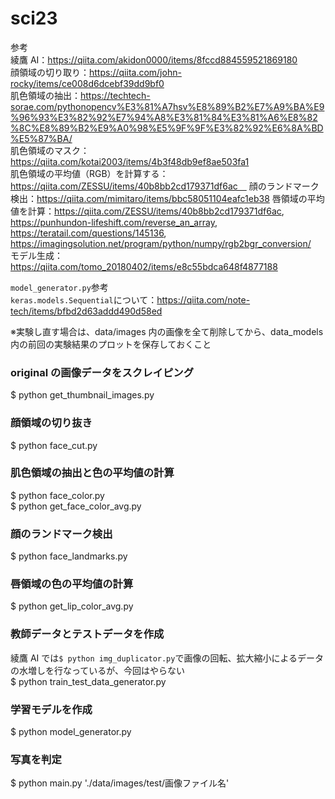 # sci23

参考  
綾鷹 AI：https://qiita.com/akidon0000/items/8fccd884559521869180  
顔領域の切り取り：https://qiita.com/john-rocky/items/ce008d6dcebf39dd9bf0  
肌色領域の抽出：https://techtech-sorae.com/pythonopencv%E3%81%A7hsv%E8%89%B2%E7%A9%BA%E9%96%93%E3%82%92%E7%94%A8%E3%81%84%E3%81%A6%E8%82%8C%E8%89%B2%E9%A0%98%E5%9F%9F%E3%82%92%E6%8A%BD%E5%87%BA/  
肌色領域のマスク：https://qiita.com/kotai2003/items/4b3f48db9ef8ae503fa1  
肌色領域の平均値（RGB）を計算する：https://qiita.com/ZESSU/items/40b8bb2cd179371df6ac　
顔のランドマーク検出：https://qiita.com/mimitaro/items/bbc58051104eafc1eb38
唇領域の平均値を計算：https://qiita.com/ZESSU/items/40b8bb2cd179371df6ac, https://punhundon-lifeshift.com/reverse_an_array, https://teratail.com/questions/145136, https://imagingsolution.net/program/python/numpy/rgb2bgr_conversion/  
モデル生成：https://qiita.com/tomo_20180402/items/e8c55bdca648f4877188

`model_generator.py`参考  
`keras.models.Sequential`について：https://qiita.com/note-tech/items/bfbd2d63addd490d58ed

※実験し直す場合は、data/images 内の画像を全て削除してから、data_models 内の前回の実験結果のプロットを保存しておくこと

### original の画像データをスクレイピング

$ python get_thumbnail_images.py

### 顔領域の切り抜き

$ python face_cut.py

### 肌色領域の抽出と色の平均値の計算

$ python face_color.py  
$ python get_face_color_avg.py

### 顔のランドマーク検出

$ python face_landmarks.py

### 唇領域の色の平均値の計算

$ python get_lip_color_avg.py

### 教師データとテストデータを作成

綾鷹 AI では`$ python img_duplicator.py`で画像の回転、拡大縮小によるデータの水増しを行なっているが、今回はやらない  
$ python train_test_data_generator.py

### 学習モデルを作成

$ python model_generator.py

### 写真を判定

$ python main.py './data/images/test/画像ファイル名'
